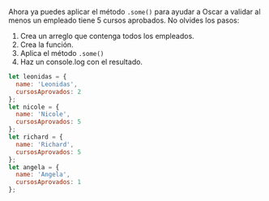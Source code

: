 Ahora ya puedes aplicar el método `.some()` para ayudar a Oscar a validar al menos un empleado tiene 5 cursos aprobados.
No olvides los pasos:

1. Crea un arreglo que contenga todos los empleados.
2. Crea la función.
3. Aplica el método `.some()`
4. Haz un console.log con el resultado.

```javascript
let leonidas = {
  name: 'Leonidas',
  cursosAprovados: 2
};
let nicole = {
  name: 'Nicole',
  cursosAprovados: 5
};
let richard = {
  name: 'Richard',
  cursosAprovados: 5
};
let angela = {
  name: 'Angela',
  cursosAprovados: 1
};
```
